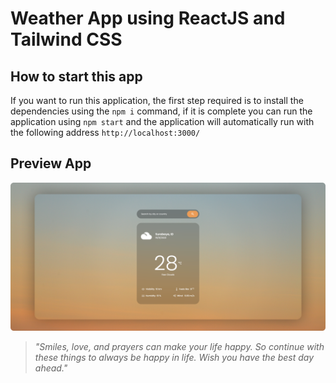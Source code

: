 # Weather App using ReactJS and Tailwind CSS


## How to start this app

If you want to run this application, the first step required is to install the dependencies using the `npm i` command, if it is complete you can run the application using `npm start` and the application will automatically run with the following address `http://localhost:3000/`


## Preview App
![preview img](/preview.png)

> *"Smiles, love, and prayers can make your life happy. So continue with these things to always be happy in life. Wish you have the best day ahead."*
